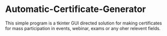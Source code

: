# Automatic-Certificate-Generator
This simple program is a tkinter GUI directed solution for making certificates for mass participation in events, webinar, exams or any oher relevent fields.
